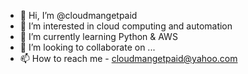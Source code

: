 - 👋 Hi, I’m @cloudmangetpaid
- 👀 I’m interested in cloud computing and automation
- 🌱 I’m currently learning Python & AWS
- 💞️ I’m looking to collaborate on ...
- 📫 How to reach me - cloudmangetpaid@yahoo.com

<!---
cloudmangetpaid/cloudmangetpaid is a ✨ special ✨ repository because its `README.md` (this file) appears on your GitHub profile.
You can click the Preview link to take a look at your changes.
--->
